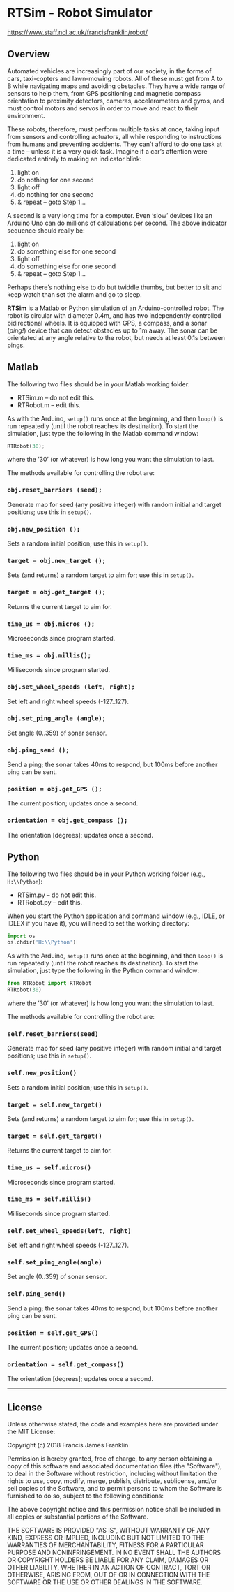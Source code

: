 RTSim - Robot Simulator
=======================

https://www.staff.ncl.ac.uk/francisfranklin/robot/

## Overview

Automated vehicles are increasingly part of our society, in the forms of cars, taxi-copters and lawn-mowing robots. All of these must get from A to B while navigating maps and avoiding obstacles. They have a wide range of sensors to help them, from GPS positioning and magnetic compass orientation to proximity detectors, cameras, accelerometers and gyros, and must control motors and servos in order to move and react to their environment.

These robots, therefore, must perform multiple tasks at once, taking input from sensors and controlling actuators, all while responding to instructions from humans and preventing accidents. They can’t afford to do one task at a time – unless it is a very quick task. Imagine if a car’s attention were dedicated entirely to making an indicator blink:

1. light on
2. do nothing for one second
3. light off
4. do nothing for one second
5. & repeat – goto Step 1…

A second is a very long time for a computer. Even ‘slow’ devices like an Arduino Uno can do millions of calculations per second. The above indicator sequence should really be:

1. light on
2. do something else for one second
3. light off
4. do something else for one second
5. & repeat – goto Step 1…

Perhaps there’s nothing else to do but twiddle thumbs, but better to sit and keep watch than set the alarm and go to sleep.

**RTSim** is a Matlab or Python simulation of an Arduino-controlled robot. The robot is circular with diameter 0.4m, and has two independently controlled bidirectional wheels. It is equipped with GPS, a compass, and a sonar (*ping!*) device that can detect obstacles up to 1m away. The sonar can be orientated at any angle relative to the robot, but needs at least 0.1s between pings.

## Matlab

The following two files should be in your Matlab working folder:

- RTSim.m – do not edit this.
- RTRobot.m – edit this.

As with the Arduino, `setup()` runs once at the beginning, and then `loop()` is run repeatedly (until the robot reaches its destination). To start the simulation, just type the following in the Matlab command window:
```python
RTRobot(30);
```
where the ’30’ (or whatever) is how long you want the simulation to last.

The methods available for controlling the robot are:

### `obj.reset_barriers (seed);`
Generate map for seed (any positive integer) with random initial and target positions; use this in `setup()`.
### `obj.new_position ();`
Sets a random initial position; use this in `setup()`.
### `target = obj.new_target ();`
Sets (and returns) a random target to aim for; use this in `setup()`.
### `target = obj.get_target ();`
Returns the current target to aim for.
### `time_us = obj.micros ();`
Microseconds since program started.
### `time_ms = obj.millis();`
Milliseconds since program started.
### `obj.set_wheel_speeds (left, right);`
Set left and right wheel speeds (-127..127).
### `obj.set_ping_angle (angle);`
Set angle (0..359) of sonar sensor.
### `obj.ping_send ();`
Send a ping; the sonar takes 40ms to respond, but 100ms before another ping can be sent.
### `position = obj.get_GPS ();`
The current position; updates once a second.
### `orientation = obj.get_compass ();`
The orientation [degrees]; updates once a second. 

## Python

The following two files should be in your Python working folder (e.g., `H:\\Python`):

- RTSim.py – do not edit this.
- RTRobot.py – edit this.

When you start the Python application and command window (e.g., IDLE, or IDLEX if you have it), you will need to set the working directory:
```python
import os
os.chdir('H:\\Python')
```

As with the Arduino, `setup()` runs once at the beginning, and then `loop()` is run repeatedly (until the robot reaches its destination). To start the simulation, just type the following in the Python command window:
```python
from RTRobot import RTRobot
RTRobot(30)
```
where the ’30’ (or whatever) is how long you want the simulation to last.

The methods available for controlling the robot are:

### `self.reset_barriers(seed)`
Generate map for seed (any positive integer) with random initial and target positions; use this in `setup()`.
### `self.new_position()`
Sets a random initial position; use this in `setup()`.
### `target = self.new_target()`
Sets (and returns) a random target to aim for; use this in `setup()`.
### `target = self.get_target()`
Returns the current target to aim for.
### `time_us = self.micros()`
Microseconds since program started.
### `time_ms = self.millis()`
Milliseconds since program started.
### `self.set_wheel_speeds(left, right)`
Set left and right wheel speeds (-127..127).
### `self.set_ping_angle(angle)`
Set angle (0..359) of sonar sensor.
### `self.ping_send()`
Send a ping; the sonar takes 40ms to respond, but 100ms before another ping can be sent.
### `position = self.get_GPS()`
The current position; updates once a second.
### `orientation = self.get_compass()`
The orientation [degrees]; updates once a second. 

--------

## License

Unless otherwise stated, the code and examples here are
provided under the MIT License:

Copyright (c) 2018 Francis James Franklin

Permission is hereby granted, free of charge, to any person
obtaining a copy of this software and associated
documentation files (the "Software"), to deal in the
Software without restriction, including without limitation
the rights to use, copy, modify, merge, publish,
distribute, sublicense, and/or sell copies of the Software,
and to permit persons to whom the Software is furnished to
do so, subject to the following conditions:

The above copyright notice and this permission notice shall
be included in all copies or substantial portions of the
Software.

THE SOFTWARE IS PROVIDED "AS IS", WITHOUT WARRANTY OF ANY
KIND, EXPRESS OR IMPLIED, INCLUDING BUT NOT LIMITED TO THE
WARRANTIES OF MERCHANTABILITY, FITNESS FOR A PARTICULAR
PURPOSE AND NONINFRINGEMENT. IN NO EVENT SHALL THE AUTHORS
OR COPYRIGHT HOLDERS BE LIABLE FOR ANY CLAIM, DAMAGES OR
OTHER LIABILITY, WHETHER IN AN ACTION OF CONTRACT, TORT OR
OTHERWISE, ARISING FROM, OUT OF OR IN CONNECTION WITH THE
SOFTWARE OR THE USE OR OTHER DEALINGS IN THE SOFTWARE.
